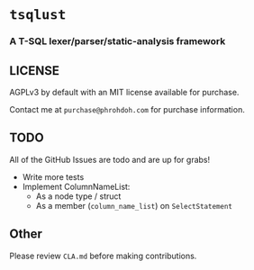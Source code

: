 # `tsqlust`

### A T-SQL lexer/parser/static-analysis framework

## LICENSE

AGPLv3 by default with an MIT license available for purchase.

Contact me at `purchase@phrohdoh.com` for purchase information.

## TODO

All of the GitHub Issues are todo and are up for grabs!

* Write more tests
* Implement ColumnNameList:
    * As a node type / struct
    * As a member (`column_name_list`) on `SelectStatement`

## Other

Please review `CLA.md` before making contributions.